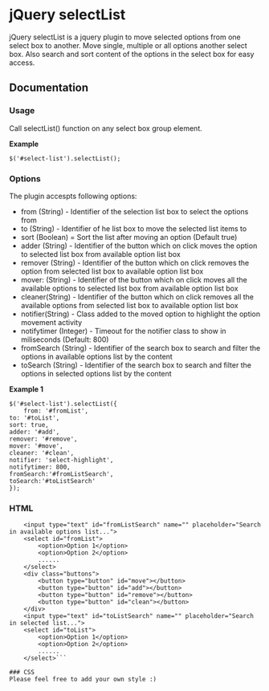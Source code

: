 # jQuery selectList
jQuery selectList is a jquery plugin to move selected options from one select box to another. Move single, multiple or all options another select box. Also search and sort content of the options in the select box for easy access.

## Documentation
### Usage
Call selectList() function on any select box group element.

__Example__

	$('#select-list').selectList();

### Options
The plugin accespts following options:

* from (String) - Identifier of the selection list box to select the options from
* to (String) - Identifier of he list box to move the selected list items to
* sort (Boolean) = Sort the list after moving an option (Default true)
* adder (String) - Identifier of the button which on click moves the option to selected list box from available option list box
* remover (String) - Identifier of the button which on click removes the option from selected list box to available option list box
* mover: (String) - Identifier of the button which on click moves all the available options to selected list box from available option list box
* cleaner(String) - Identifier of the button which on click removes all the available options from selected list box to available option list box
* notifier(String) - Class added to the moved option to highlight the option movement activity
* notifytimer (Integer) - Timeout for the notifier class to show in miliseconds (Default: 800)
* fromSearch (String) - Identifier of the search box to search and filter the options in available options list by the content
* toSearch (String) - Identifier of the search box to search and filter the options in selected options list by the content

__Example 1__

	$('#select-list').selectList({
		from: '#fromList',
    to: '#toList',
    sort: true,
    adder: '#add',
    remover: '#remove',
    mover: '#move',
    cleaner: '#clean',
    notifier: 'select-highlight',
    notifytimer: 800,
    fromSearch:'#fromListSearch',
    toSearch:'#toListSearch'
	});

### HTML
```<div id="select-list">
	<input type="text" id="fromListSearch" name="" placeholder="Search in available options list...">
	<select id="fromList">
		<option>Option 1</option>
		<option>Option 2</option>
		......
	</select>
	<div class="buttons">
		<button type="button" id="move"></button>
		<button type="button" id="add"></button>
		<button type="button" id="remove"></button>
		<button type="button" id="clean"></button>
	</div>
	<input type="text" id="toListSearch" name="" placeholder="Search in selected list...">
	<select id="toList">
		<option>Option 1</option>
		<option>Option 2</option>
		......
	</select>```

### CSS
Please feel free to add your own style :)